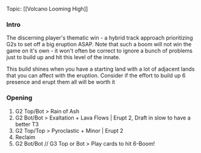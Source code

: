 Topic: [[Volcano Looming High]]
### Intro
The discerning player's thematic win - a hybrid track approach prioritizing G2s to set off a big eruption ASAP. Note that such a boom will not win the game on it's own - it won't often be correct to ignore a bunch of problems just to build up and hit this level of the innate.

This build shines when you have a starting land with a lot of adjacent lands that you can affect with the eruption. Consider if the effort to build up 6 presence and erupt them all will be worth it

### Opening
1. G2 Top/Bot > Rain of Ash
2. G2 Bot/Bot > Exaltation + Lava Flows | Erupt 2, Draft in slow to have a better T3
3. G2 Top/Top > Pyroclastic + Minor | Erupt 2
4. Reclaim
5. G2 Bot/Bot // G3 Top or Bot > Play cards to hit 6-Boom!
